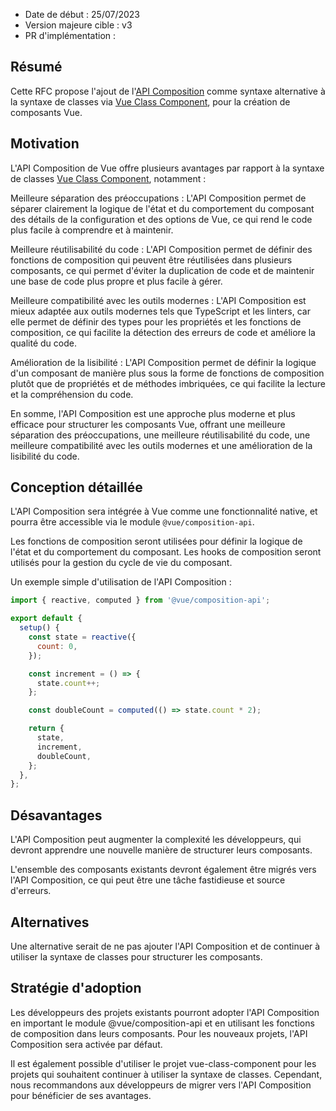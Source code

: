- Date de début : 25/07/2023
- Version majeure cible : v3
- PR d'implémentation : 

## Résumé

Cette RFC propose l'ajout de l'[API Composition] comme syntaxe alternative à la syntaxe de classes via [Vue Class Component], pour la création de composants Vue.

## Motivation

L'API Composition de Vue offre plusieurs avantages par rapport à la syntaxe de classes [Vue Class Component], notamment :

Meilleure séparation des préoccupations : 
L'API Composition permet de séparer clairement la logique de l'état et du comportement du composant des détails de la configuration et des options de Vue, ce qui rend le code plus facile à comprendre et à maintenir.

Meilleure réutilisabilité du code : 
L'API Composition permet de définir des fonctions de composition qui peuvent être réutilisées dans plusieurs composants, ce qui permet d'éviter la duplication de code et de maintenir une base de code plus propre et plus facile à gérer.

Meilleure compatibilité avec les outils modernes : 
L'API Composition est mieux adaptée aux outils modernes tels que TypeScript et les linters, car elle permet de définir des types pour les propriétés et les fonctions de composition, ce qui facilite la détection des erreurs de code et améliore la qualité du code.

Amélioration de la lisibilité : 
L'API Composition permet de définir la logique d'un composant de manière plus sous la forme de fonctions de composition plutôt que de propriétés et de méthodes imbriquées, ce qui facilite la lecture et la compréhension du code.

En somme, l'API Composition est une approche plus moderne et plus efficace pour structurer les composants Vue, offrant une meilleure séparation des préoccupations, une meilleure réutilisabilité du code, une meilleure compatibilité avec les outils modernes et une amélioration de la lisibilité du code.

## Conception détaillée

L'API Composition sera intégrée à Vue comme une fonctionnalité native, et pourra être accessible via le module `@vue/composition-api`.

Les fonctions de composition seront utilisées pour définir la logique de l'état et du comportement du composant. Les hooks de composition seront utilisés pour la gestion du cycle de vie du composant.

Un exemple simple d'utilisation de l'API Composition :

```js
import { reactive, computed } from '@vue/composition-api';

export default {
  setup() {
    const state = reactive({
      count: 0,
    });

    const increment = () => {
      state.count++;
    };

    const doubleCount = computed(() => state.count * 2);

    return {
      state,
      increment,
      doubleCount,
    };
  },
};
```

## Désavantages

L'API Composition peut augmenter la complexité les développeurs, qui devront apprendre une nouvelle manière de structurer leurs composants. 

L'ensemble des composants existants devront également être migrés vers l'API Composition, ce qui peut être une tâche fastidieuse et source d'erreurs.

## Alternatives

Une alternative serait de ne pas ajouter l'API Composition et de continuer à utiliser la syntaxe de classes pour structurer les composants.

## Stratégie d'adoption

Les développeurs des projets existants pourront adopter l'API Composition en important le module @vue/composition-api et en utilisant les fonctions de composition dans leurs composants. Pour les nouveaux projets, l'API Composition sera activée par défaut.

Il est également possible d'utiliser le projet vue-class-component pour les projets qui souhaitent continuer à utiliser la syntaxe de classes. Cependant, nous recommandons aux développeurs de migrer vers l'API Composition pour bénéficier de ses avantages.

[API Composition]: https://vuejs.org/guide/extras/composition-api-faq.html
[Vue Class Component]: https://class-component.vuejs.org/
